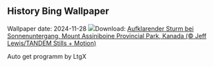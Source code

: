 ## History Bing Wallpaper
Wallpaper date: 2024-11-28
![](https://www.bing.com/th?id=OHR.AssiniboineTS_DE-DE6120366928_UHD.jpg&w=1000)Download: [Aufklarender Sturm bei Sonnenuntergang, Mount Assiniboine Provincial Park, Kanada (© Jeff Lewis/TANDEM Stills + Motion)](https://www.bing.com/th?id=OHR.AssiniboineTS_DE-DE6120366928_UHD.jpg)

Auto get programm by LtgX
